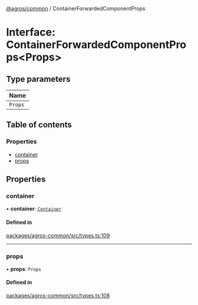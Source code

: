 [@agros/common](../index.md) / ContainerForwardedComponentProps

# Interface: ContainerForwardedComponentProps<Props\>

## Type parameters

| Name |
| :------ |
| `Props` |

## Table of contents

### Properties

- [container](ContainerForwardedComponentProps.md#container)
- [props](ContainerForwardedComponentProps.md#props)

## Properties

### <a id="container" name="container"></a> container

• **container**: [`Container`](Container.md)

#### Defined in

[packages/agros-common/src/types.ts:109](https://github.com/agrosjs/agros/blob/64c5bfe/packages/agros-common/src/types.ts#L109)

___

### <a id="props" name="props"></a> props

• **props**: `Props`

#### Defined in

[packages/agros-common/src/types.ts:108](https://github.com/agrosjs/agros/blob/64c5bfe/packages/agros-common/src/types.ts#L108)
